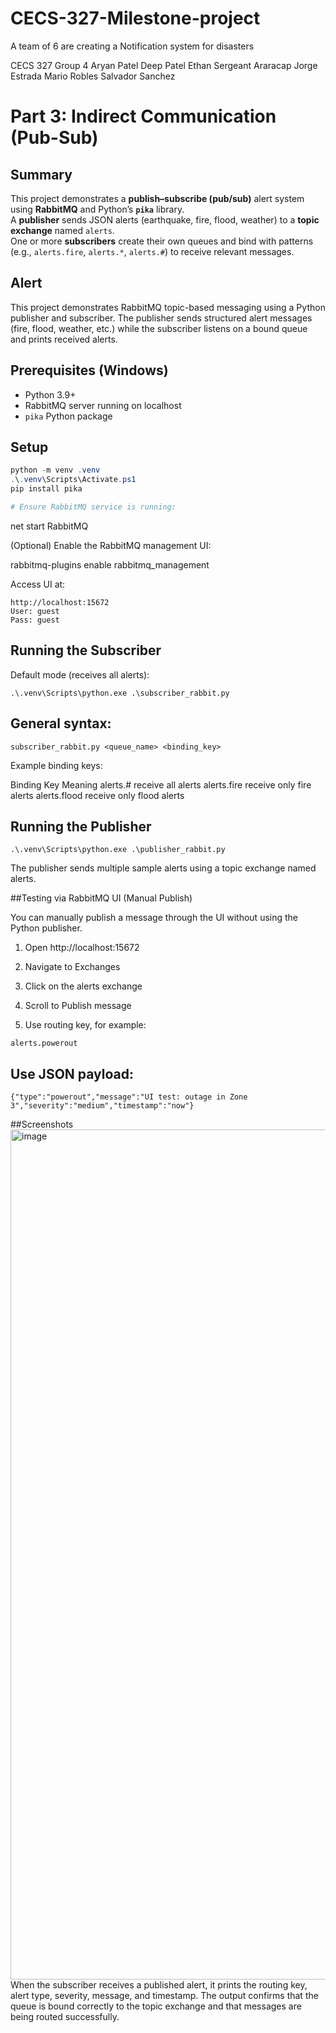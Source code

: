 # CECS-327-Milestone-project
A team of 6 are creating a Notification system for disasters 

CECS 327
Group 4
Aryan Patel
Deep Patel
Ethan Sergeant Araracap
Jorge Estrada
Mario Robles
Salvador Sanchez


# Part 3: Indirect Communication (Pub-Sub)

## Summary
This project demonstrates a **publish–subscribe (pub/sub)** alert system using **RabbitMQ** and Python’s **`pika`** library.  
A **publisher** sends JSON alerts (earthquake, fire, flood, weather) to a **topic exchange** named `alerts`.  
One or more **subscribers** create their own queues and bind with patterns (e.g., `alerts.fire`, `alerts.*`, `alerts.#`) to receive relevant messages.

## Alert 
This project demonstrates RabbitMQ topic-based messaging using a Python publisher and subscriber. The publisher sends structured alert messages (fire, flood, weather, etc.) while the subscriber listens on a bound queue and prints received alerts.

## Prerequisites (Windows)

- Python 3.9+
- RabbitMQ server running on localhost
- `pika` Python package

## Setup

```powershell
python -m venv .venv
.\.venv\Scripts\Activate.ps1
pip install pika

# Ensure RabbitMQ service is running:
```
net start RabbitMQ


(Optional) Enable the RabbitMQ management UI:

rabbitmq-plugins enable rabbitmq_management


Access UI at:

```
http://localhost:15672
User: guest
Pass: guest
```
## Running the Subscriber

Default mode (receives all alerts):
```
.\.venv\Scripts\python.exe .\subscriber_rabbit.py
```
## General syntax:
```
subscriber_rabbit.py <queue_name> <binding_key>
```

Example binding keys:

Binding Key	Meaning
alerts.#	receive all alerts
alerts.fire	receive only fire alerts
alerts.flood	receive only flood alerts

## Running the Publisher
```
.\.venv\Scripts\python.exe .\publisher_rabbit.py
```

The publisher sends multiple sample alerts using a topic exchange named alerts.

##Testing via RabbitMQ UI (Manual Publish)

You can manually publish a message through the UI without using the Python publisher.

1. Open http://localhost:15672

2. Navigate to Exchanges

3. Click on the alerts exchange

4. Scroll to Publish message

5. Use routing key, for example:
```
alerts.powerout
```
## Use JSON payload:
```
{"type":"powerout","message":"UI test: outage in Zone 3","severity":"medium","timestamp":"now"}
```


##Screenshots
<img width="1500" height="1360" alt="image" src="https://github.com/user-attachments/assets/32700996-f77b-4f01-81ab-2982453627ff" />
When the subscriber receives a published alert, it prints the routing key, alert type, severity, message, and timestamp. The output confirms that the queue is bound correctly to the topic exchange and that messages are being routed successfully.




